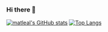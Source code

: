 ### Hi there 👋

  
[![matleal's GitHub stats](https://github-readme-stats.vercel.app/api?username=matleal&count_private=true&show_icons=true&theme=dracula&layout=compact)](https://github.com/matleal/github-readme-stats) [![Top Langs](https://github-readme-stats.vercel.app/api/top-langs/?username=matleal&theme=dracula)](https://github.com/matleal/github-readme-stats)







